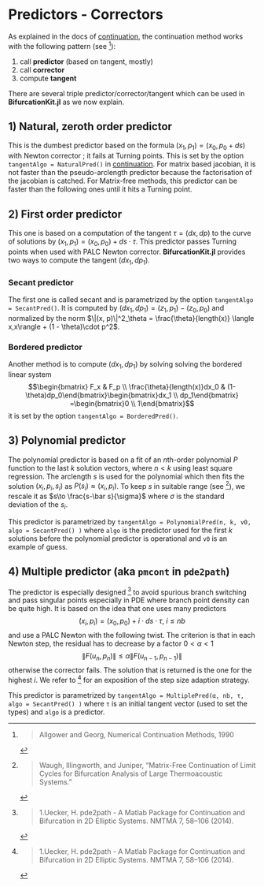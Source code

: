 # Predictors - Correctors

As explained in the docs of [continuation](@docs), the continuation method works with the following pattern (see [^Allgower1990]):

1. call **predictor** (based on tangent, mostly)
2. call **corrector**
3. compute **tangent**


[^Allgower1990]: > Allgower and Georg, Numerical Continuation Methods, 1990

There are several triple predictor/corrector/tangent which can be used in **BifurcationKit.jl** as we now explain.

## 1) Natural, zeroth order predictor

This is the dumbest predictor based on the formula $(x_1,p_1) = (x_0, p_0 + ds)$ with Newton corrector ; it fails at Turning points. This is set by the option `tangentAlgo = NaturalPred()` in [continuation](@docs). For matrix based jacobian, it is not faster than the pseudo-arclength predictor because the factorisation of the jacobian is catched. For Matrix-free methods, this predictor can be faster than the following ones until it hits a Turning point.

## 2) First order predictor

This one is based on a computation of the tangent $\tau = (dx,dp)$ to the curve of solutions by $(x_1,p_1) = (x_0,p_0) + ds\cdot \tau$. This predictor passes Turning points when used with PALC Newton corrector.
**BifurcationKit.jl** provides two ways to compute the tangent $(dx_1, dp_1)$. 

### Secant predictor
The first one is called secant and is parametrized by the option `tangentAlgo = SecantPred()`. It is computed by $(dx_1, dp_1) = (z_1, p_1) - (z_0, p_0)$ and normalized by the norm $\|(x, p)\|^2_\theta = \frac{\theta}{length(x)} \langle x,x\rangle + (1 - \theta)\cdot p^2$. 

### Bordered predictor
Another method is to compute $(dx_1, dp_1)$ by solving solving the bordered linear system $$\begin{bmatrix} F_x & F_p	\\ \frac{\theta}{length(x)}dx_0 & (1-\theta)dp_0\end{bmatrix}\begin{bmatrix}dx_1 \\  dp_1\end{bmatrix} =\begin{bmatrix}0 \\ 1\end{bmatrix}$$ it is set by the option `tangentAlgo = BorderedPred()`.

## 3) Polynomial predictor

The polynomial predictor is based on a fit of an $n$th-order polynomial $P$ function to the last $k$ solution vectors, where $n < k$ using least square regression. The arclength $s$ is used for the polynomial which then fits the solution $(x_i,p_i,s_i)$ as $P(s_i)\approx (x_i,p_i)$. To keep $s$ in suitable range (see [^Waugh]), we rescale it as $s\to \frac{s-\bar s}{\sigma}$ where $\sigma$ is the standard deviation of the $s_i$.

This predictor is parametrized by `tangentAlgo = PolynomialPred(n, k, v0, algo = SecantPred() )` where `algo` is the predictor used for the first $k$ solutions before the polynomial predictor is operational and `v0` is an example of guess.

[^Waugh]: > Waugh, Illingworth, and Juniper, “Matrix-Free Continuation of Limit Cycles for Bifurcation Analysis of Large Thermoacoustic Systems.”

## 4) Multiple predictor (aka `pmcont` in `pde2path`)

The predictor is especially designed [^Uecker2014] to avoid spurious branch switching and pass singular points especially in PDE where branch point density can be quite high. It is based on the idea that one uses many predictors
$$(x_i,p_i) = (x_0,p_0) + i\cdot ds\cdot \tau,\ i\leq nb$$
and use a PALC Newton with the following twist. The criterion is that in each Newton step, the residual has to decrease by a factor $0<\alpha<1$ 
$$\| F(u_n,p_n)\|\leq \alpha \| F(u_{n-1},p_{n-1}) \|$$
otherwise the corrector fails. The solution that is returned is the one for the highest $i$. We refer to [^Uecker2014] for an exposition of the step size adaption strategy.

This predictor is parametrized by `tangentAlgo = MultiplePred(α, nb, τ, algo = SecantPred() )` where `τ` is an initial tangent vector (used to set the types) and `algo` is a predictor.

[^Uecker2014]: > 1.Uecker, H. pde2path - A Matlab Package for Continuation and Bifurcation in 2D Elliptic Systems. NMTMA 7, 58–106 (2014).
